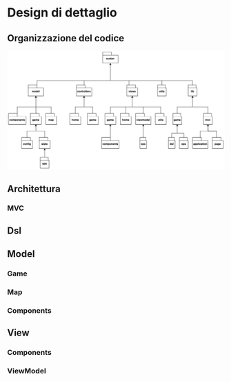 # Design di dettaglio

## Organizzazione del codice

![Code organization](../img/04-design/scatan-packages.jpg)

## Architettura

### MVC

## Dsl

## Model

### Game

### Map

### Components

## View

### Components

### ViewModel